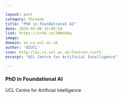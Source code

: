 ```yaml
---

layout: post
category: threads
title: "PhD in Foundational AI"
date: 2019-03-06 15:05:54
link: https://vrhk.co/2NKnkAq
image: 
domain: ai.cs.ucl.ac.uk
author: "AIUCL"
icon: http://ai.cs.ucl.ac.uk/favicon.ico?1
excerpt: "UCL Centre for Artificial Intelligence"

---
```


### PhD in Foundational AI

UCL Centre for Artificial Intelligence